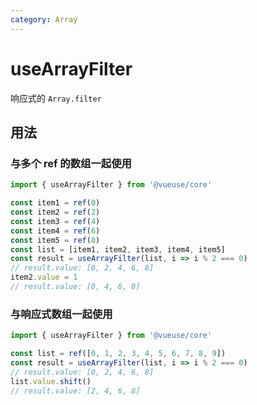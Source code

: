 ```yaml
---
category: Array
---
```


# useArrayFilter

响应式的 `Array.filter`

## 用法

### 与多个 ref 的数组一起使用

```js
import { useArrayFilter } from '@vueuse/core'

const item1 = ref(0)
const item2 = ref(2)
const item3 = ref(4)
const item4 = ref(6)
const item5 = ref(8)
const list = [item1, item2, item3, item4, item5]
const result = useArrayFilter(list, i => i % 2 === 0)
// result.value: [0, 2, 4, 6, 8]
item2.value = 1
// result.value: [0, 4, 6, 8]
```

### 与响应式数组一起使用

```js
import { useArrayFilter } from '@vueuse/core'

const list = ref([0, 1, 2, 3, 4, 5, 6, 7, 8, 9])
const result = useArrayFilter(list, i => i % 2 === 0)
// result.value: [0, 2, 4, 6, 8]
list.value.shift()
// result.value: [2, 4, 6, 8]
```

